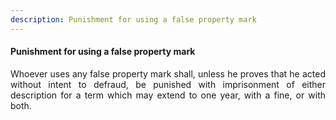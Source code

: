 ```yaml
---
description: Punishment for using a false property mark
---
```


#### Punishment for using a false property mark
<div style="text-align: justify">

Whoever uses any false property mark shall, unless he proves that he acted without intent to defraud, be punished with imprisonment of either description for a term which may extend to one year, with a fine, or with both.

</div>
